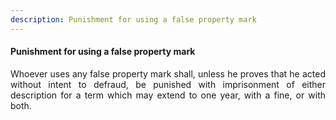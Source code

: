 ```yaml
---
description: Punishment for using a false property mark
---
```


#### Punishment for using a false property mark
<div style="text-align: justify">

Whoever uses any false property mark shall, unless he proves that he acted without intent to defraud, be punished with imprisonment of either description for a term which may extend to one year, with a fine, or with both.

</div>
